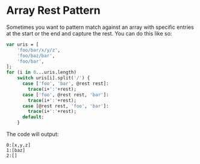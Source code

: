 # Array Rest Pattern

Sometimes you want to pattern match against an array with specific entries at the start or the end and capture the rest. You can do this like so:

```haxe
var uris = [
    'foo/bar/x/y/z',
    'foo/baz/bar',
    'foo/bar',
];
for (i in 0...uris.length)
    switch uris[i].split('/') {
      case ['foo', 'bar', @rest rest]:
        trace(i+':'+rest);
      case ['foo', @rest rest, 'bar']:
        trace(i+':'+rest);
      case [@rest rest, 'foo', 'bar']:
        trace(i+':'+rest);
      default:
    }
```

The code will output:

```
0:[x,y,z]
1:[baz]
2:[]
```

